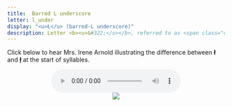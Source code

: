 ```yaml
---
title:  Barred L underscore
letter: l_under
display: "<u>Ł</u> (barred-L underscore)"
description: Letter <b><u>&#322;</u></b>, referred to as <span class="def">barred l underscore</span>, is a sound that starts out like barred-l <b>&#322;</b>  but ends with the vocal folds vibrating, like plain <b>l</b>. Unlike plain <b>l</b>, friction continues even when the vocal folds are vibrating. This sound occurs only at the start of a syllable.
---
```




Click below to hear Mrs. Irene Arnold illustrating the difference between <b>&#322;</b> and <b><u>&#322;</u></b> at the start of syllables.

<center>
<audio controls src="{{ site.baseurl }}/assets/audio/bar_l_l_und_comp.mp3" type="audio/mpeg">Your browser does not support the audio element.</audio>
<br/>
<img src="{{ site.baseurl }}/assets/gif/bar_l_l_und_cmp.gif" border="0">
</center>
						